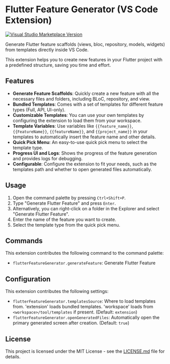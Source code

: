 # Flutter Feature Generator (VS Code Extension)

[![Visual Studio Marketplace Version](https://img.shields.io/visual-studio-marketplace/v/your-publisher-name.flutter-feature-generator.svg)](https://marketplace.visualstudio.com/items?itemName=your-publisher-name.flutter-feature-generator)

Generate Flutter feature scaffolds (views, bloc, repository, models, widgets) from templates directly inside VS Code.

This extension helps you to create new features in your Flutter project with a predefined structure, saving you time and effort.

## Features

- **Generate Feature Scaffolds**: Quickly create a new feature with all the necessary files and folders, including BLoC, repository, and view.
- **Bundled Templates**: Comes with a set of templates for different feature types (Full, API, UI-only).
- **Customizable Templates**: You can use your own templates by configuring the extension to load them from your workspace.
- **Template Variables**: Use variables like `{{feature_name}}`, `{{FeatureName}}`, `{{featureName}}`, and `{{project_name}}` in your templates to automatically insert the feature name and other details.
- **Quick Pick Menu**: An easy-to-use quick pick menu to select the template type.
- **Progress UI and Logs**: Shows the progress of the feature generation and provides logs for debugging.
- **Configurable**: Configure the extension to fit your needs, such as the templates path and whether to open generated files automatically.

## Usage

1.  Open the command palette by pressing `Ctrl+Shift+P`.
2.  Type "Generate Flutter Feature" and press `Enter`.
3.  Alternatively, you can right-click on a folder in the Explorer and select "Generate Flutter Feature".
4.  Enter the name of the feature you want to create.
5.  Select the template type from the quick pick menu.

## Commands

This extension contributes the following command to the command palette:

- `flutterFeatureGenerator.generateFeature`: Generate Flutter Feature

## Configuration

This extension contributes the following settings:

- `flutterFeatureGenerator.templatesSource`: Where to load templates from. 'extension' loads bundled templates. 'workspace' loads from `<workspace>/tool/templates` if present. (Default: `extension`)
- `flutterFeatureGenerator.openGeneratedFiles`: Automatically open the primary generated screen after creation. (Default: `true`)

## License

This project is licensed under the MIT License - see the [LICENSE.md](LICENSE.md) file for details.